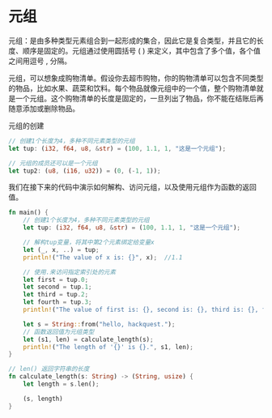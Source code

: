 # 元组

元组：是由多种类型元素组合到一起形成的集合，因此它是复合类型，并且它的长度、顺序是固定的。元组通过使用圆括号 ( ) 来定义，其中包含了多个值，各个值之间用逗号 , 分隔。

元组，可以想象成购物清单。假设你去超市购物，你的购物清单可以包含不同类型的物品，比如水果、蔬菜和饮料。每个物品就像元组中的一个值，整个购物清单就是一个元组。这个购物清单的长度是固定的，一旦列出了物品，你不能在结账后再随意添加或删除物品。

元组的创建

```rust
// 创建1个长度为4，多种不同元素类型的元组
let tup: (i32, f64, u8, &str) = (100, 1.1, 1, "这是一个元组");

// 元组的成员还可以是一个元组
let tup2: (u8, (i16, u32)) = (0, (-1, 1));
```

我们在接下来的代码中演示如何解构、访问元组，以及使用元组作为函数的返回值。

```rust
fn main() {
    // 创建1个长度为4，多种不同元素类型的元组
    let tup: (i32, f64, u8, &str) = (100, 1.1, 1, "这是一个元组");

    // 解构tup变量，将其中第2个元素绑定给变量x
    let (_, x, ..) = tup;
    println!("The value of x is: {}", x);  //1.1

    // 使用.来访问指定索引处的元素
    let first = tup.0;
    let second = tup.1;
    let third = tup.2;
    let fourth = tup.3;
    println!("The value of first is: {}, second is: {}, third is: {}, fourth is: {}", first, second, third, fourth);

    let s = String::from("hello, hackquest.");
    // 函数返回值为元组类型
    let (s1, len) = calculate_length(s);
    println!("The length of '{}' is {}.", s1, len);
}

// len() 返回字符串的长度
fn calculate_length(s: String) -> (String, usize) {
    let length = s.len();

    (s, length)
}
```
